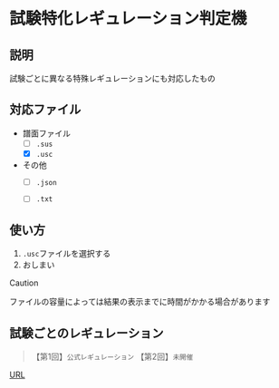 # 試験特化レギュレーション判定機

## 説明
試験ごとに異なる特殊レギュレーションにも対応したもの

## 対応ファイル
- 譜面ファイル
  - [ ] `.sus` 
  - [x] `.usc`

- その他
  - [ ] `.json`
  - [ ] `.txt`


## 使い方
1. `.usc`ファイルを選択する
2. おしまい


> [!CAUTION]
> ファイルの容量によっては結果の表示までに時間がかかる場合があります

## 試験ごとのレギュレーション
> 【第1回】`公式レギュレーション`
> 【第2回】`未開催`

[URL](https://ens-17.github.io/analyze/)
